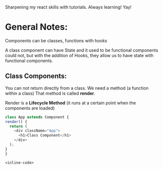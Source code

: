 Sharpening my react skills with tutorials. Always learning! Yay!


# General Notes: 
Components can be classes, functions with hooks

A class component can have State and it used to be functional components could not, but with the addition of Hooks, they allow us to have state with functional components.

## Class Components:
  You can not return directly from a class. We need a method (a function within a class) That method is called **render**. 
  
  Render is a **Lifecycle Method** 
  (it runs at a certain point when the components are loaded)
  
  ```javascript
  class App extends Component {
  render() {
    return (
      <div className="App">
        <h1>Class Component</h1>
      </div>
    );
  } 
}
```
`<inline-code>`



